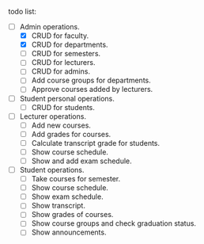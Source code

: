 todo list:

- [ ] Admin operations.
  - [x] CRUD for faculty.
  - [x] CRUD for departments.
  - [ ] CRUD for semesters.
  - [ ] CRUD for lecturers.
  - [ ] CRUD for admins.
  - [ ] Add course groups for departments.
  - [ ] Approve courses added by lecturers.
- [ ] Student personal operations.
  - [ ] CRUD for students.
- [ ] Lecturer operations.
  - [ ] Add new courses.
  - [ ] Add grades for courses.
  - [ ] Calculate transcript grade for students.
  - [ ] Show course schedule.
  - [ ] Show and add exam schedule.
- [ ] Student operations.
  - [ ] Take courses for semester.
  - [ ] Show course schedule.
  - [ ] Show exam schedule.
  - [ ] Show transcript.
  - [ ] Show grades of courses.
  - [ ] Show course groups and check graduation status.
  - [ ] Show announcements.